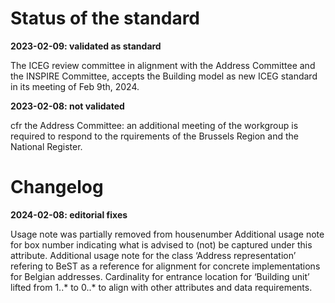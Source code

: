 # Status of the standard

**2023-02-09: validated as standard**

The ICEG review committee in alignment with the Address Committee and the INSPIRE Committee, accepts the Building model as new ICEG standard in its meeting of Feb 9th, 2024.

**2023-02-08: not validated**

cfr the Address Committee: an additional meeting of the workgroup is required to respond to the rquirements of the Brussels Region and the National Register.

# Changelog

**2024-02-08: editorial fixes**

Usage note was partially removed from housenumber
Additional usage note for box number indicating what is advised to (not) be captured under this attribute.
Additional usage note for the class ‘Address representation’ refering to BeST as a reference for alignment for concrete implementations for Belgian addresses.
Cardinality for entrance location for ‘Building unit’ lifted from 1..* to 0..* to align with other attributes and data requirements. 
